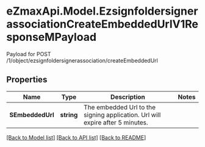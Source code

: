 # eZmaxApi.Model.EzsignfoldersignerassociationCreateEmbeddedUrlV1ResponseMPayload
Payload for POST /1/object/ezsignfoldersignerassociation/createEmbeddedUrl

## Properties

Name | Type | Description | Notes
------------ | ------------- | ------------- | -------------
**SEmbeddedUrl** | **string** | The embedded Url to the signing application.    Url will expire after 5 minutes.   | 

[[Back to Model list]](../README.md#documentation-for-models) [[Back to API list]](../README.md#documentation-for-api-endpoints) [[Back to README]](../README.md)

